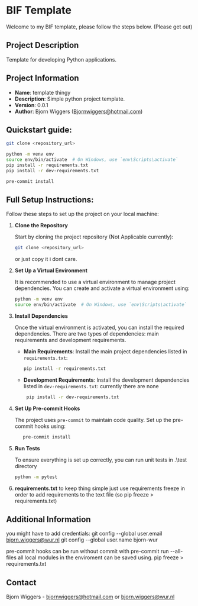 # BIF Template

Welcome to my BIF template, please follow the steps below. (Please get out)

## Project Description

Template for developing Python applications.

## Project Information

- **Name**: template thingy 
- **Description**: Simple python project template.
- **Version**: 0.0.1
- **Author**: Bjorn Wiggers (Bjornwiggers@hotmail.com)

## Quickstart guide:

   ```bash
   git clone <repository_url>

   python -m venv env
   source env/bin/activate  # On Windows, use `env\Scripts\activate`
   pip install -r requirements.txt
   pip install -r dev-requirements.txt

   pre-commit install
   ```

## Full Setup Instructions:

Follow these steps to set up the project on your local machine:

1. **Clone the Repository**

   Start by cloning the project repository (Not Applicable currently):

   ```bash
   git clone <repository_url>
   ```

   or just copy it i dont care.

2. **Set Up a Virtual Environment**

   It is recommended to use a virtual environment to manage project dependencies. You can create and activate a virtual environment using:

   ```bash
   python -m venv env
   source env/bin/activate  # On Windows, use `env\Scripts\activate`
   ```

3. **Install Dependencies**

   Once the virtual environment is activated, you can install the required dependencies. There are two types of dependencies: main requirements and development requirements.

   - **Main Requirements**: Install the main project dependencies listed in `requirements.txt`:

     ```bash
     pip install -r requirements.txt
     ```

   - **Development Requirements**: Install the development dependencies listed in `dev-requirements.txt`:
      currently there are none

     ```bash
      pip install -r dev-requirements.txt
     ```

4. **Set Up Pre-commit Hooks**

   The project uses `pre-commit` to maintain code quality. Set up the pre-commit hooks using:

   ```bash
      pre-commit install
   ```

5. **Run Tests**

   To ensure everything is set up correctly, you can run unit tests in .\test directory

   ```bash
   python -m pytest
   ```


6. **requirements.txt**
   to keep thing simple just use requirements freeze in order to add requirements to the text file
   (so pip freeze > requirements.txt)


## Additional Information
you might have to add credentials:
   git config --global user.email bjorn.wiggers@wur.nl
   git config --global user.name bjorn-wur

pre-commit hooks can be run without commit with pre-commit run --all-files
all local modules in the enviroment can be saved using. 
pip freeze > requirements.txt

## Contact
   Bjorn Wiggers - bjornwiggers@hotmail.com or bjorn.wiggers@wur.nl
